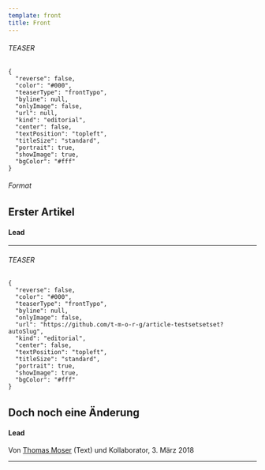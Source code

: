 ```yaml
---
template: front
title: Front
---
```


<section><h6>TEASER</h6>

```
{
  "reverse": false,
  "color": "#000",
  "teaserType": "frontTypo",
  "byline": null,
  "onlyImage": false,
  "url": null,
  "kind": "editorial",
  "center": false,
  "textPosition": "topleft",
  "titleSize": "standard",
  "portrait": true,
  "showImage": true,
  "bgColor": "#fff"
}
```

###### Format

# Erster Artikel

#### Lead



<hr /></section>

<section><h6>TEASER</h6>

```
{
  "reverse": false,
  "color": "#000",
  "teaserType": "frontTypo",
  "byline": null,
  "onlyImage": false,
  "url": "https://github.com/t-m-o-r-g/article-testsetsetset?autoSlug",
  "kind": "editorial",
  "center": false,
  "textPosition": "topleft",
  "titleSize": "standard",
  "portrait": true,
  "showImage": true,
  "bgColor": "#fff"
}
```

###### 

# Doch noch eine Änderung

#### Lead

Von [Thomas Moser](/~75ebbabc-d577-4727-a8c9-de5b20a76eab) (Text) und Kollaborator, 3. März 2018

<hr /></section>
